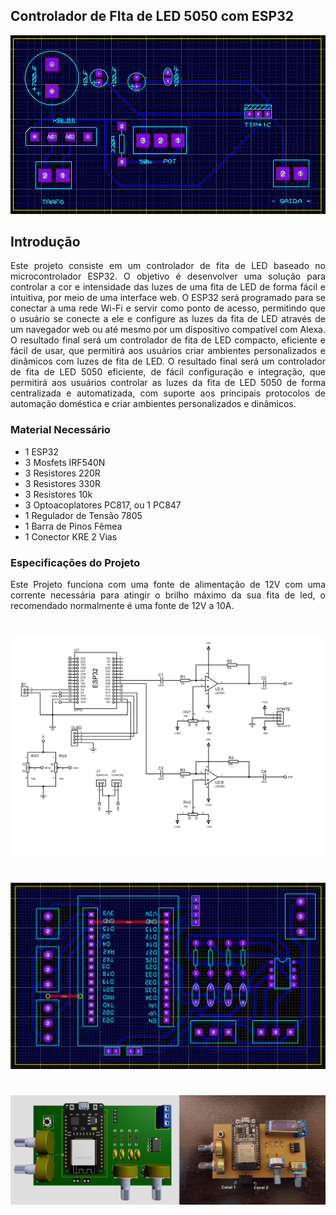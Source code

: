 ## Controlador de FIta de LED 5050 com ESP32
<img src="https://github.com/lfs676/Fonte-Regulavel-12V/blob/main/images/Layout.png?raw=true">

<div>
  <div align="justify">
    
## Introdução
Este projeto consiste em um controlador de fita de LED baseado no microcontrolador ESP32. O objetivo é desenvolver uma solução para controlar a cor e intensidade das luzes de uma fita de LED de forma fácil e intuitiva, por meio de uma interface web.
O ESP32 será programado para se conectar a uma rede Wi-Fi e servir como ponto de acesso, permitindo que o usuário se conecte a ele e configure as luzes da fita de LED através de um navegador web ou até mesmo por um dispositivo compatível com Alexa. 
O resultado final será um controlador de fita de LED compacto, eficiente e fácil de usar, que permitirá aos usuários criar ambientes personalizados e dinâmicos com luzes de fita de LED.
O resultado final será um controlador de fita de LED 5050 eficiente, de fácil configuração e integração, que permitirá aos usuários controlar as luzes da fita de LED 5050 de forma centralizada e automatizada, com suporte aos principais protocolos de automação doméstica e criar ambientes personalizados e dinâmicos.


### Material Necessário
- 1 ESP32
- 3 Mosfets IRF540N
- 3 Resistores 220R
- 3 Resistores 330R
- 3 Resistores 10k
- 3 Optoacoplatores PC817, ou 1 PC847
- 1 Regulador de Tensão 7805
- 1 Barra de Pinos Fêmea
- 1 Conector KRE 2 Vias

### Especificações do Projeto
Este Projeto funciona com uma fonte de alimentação de 12V com uma corrente necessária para atingir o brilho máximo da sua fita de led, o recomendado normalmente é uma fonte de 12V a 10A.

#
#
<img src="https://github.com/lfs676/ESP32-Gerador-de-Sinais/blob/main/Images/Schematic.jpg?raw=true">

#
#
<img src="https://github.com/lfs676/ESP32-Gerador-de-Sinais/blob/main/Images/Layout.png?raw=true">

#
#
<img src="https://github.com/lfs676/ESP32-Gerador-de-Sinais/blob/main/Images/Project.jpg?raw=true">
